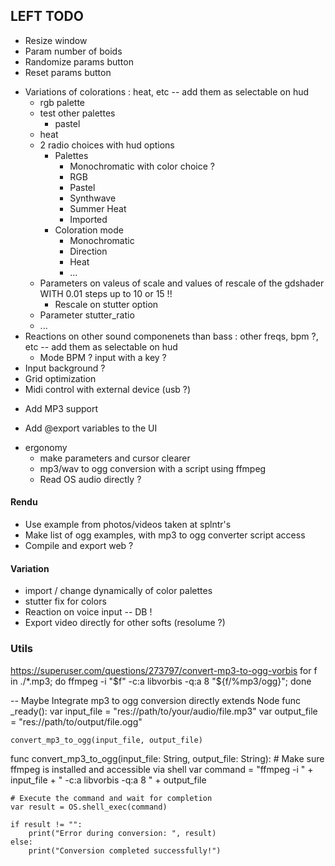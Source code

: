 ## LEFT TODO

+ Resize window
+ Param number of boids
+ Randomize params button
+ Reset params button
- Variations of colorations : heat, etc -- add them as selectable on hud
    + rgb palette
    + test other palettes
        + pastel
    + heat      
    - 2 radio choices with hud options
        - Palettes
            - Monochromatic with color choice ?
            - RGB
            - Pastel
            - Synthwave
            - Summer Heat
            - Imported
        - Coloration mode
            - Monochromatic
            - Direction
            - Heat
            - ...
    - Parameters on valeus of scale and values of rescale of the gdshader WITH 0.01 steps up to 10 or 15 !!
        - Rescale on stutter option
    - Parameter stutter_ratio
    - ...
- Reactions on other sound componenets than bass : other freqs, bpm ?, etc -- add them as selectable on hud
    - Mode BPM ? input with a key ?
- Input background ?
- Grid optimization
- Midi control with external device (usb ?)
* Add MP3 support
+ Add @export variables to the UI


- ergonomy
    - make parameters and cursor clearer 
    - mp3/wav to ogg conversion with a script using ffmpeg
    - Read OS audio directly ?

#### Rendu

- Use example from photos/videos taken at splntr's
- Make list of ogg examples, with mp3 to ogg converter script access
- Compile and export web ?

#### Variation
- import / change dynamically of color palettes
- stutter fix for colors
- Reaction on voice input -- DB !
- Export video directly for other softs (resolume ?)


### Utils
https://superuser.com/questions/273797/convert-mp3-to-ogg-vorbis
for f in ./*.mp3; do ffmpeg -i "$f" -c:a libvorbis -q:a 8 "${f/%mp3/ogg}"; done

-- Maybe Integrate mp3 to ogg conversion directly
extends Node
func _ready():
    var input_file = "res://path/to/your/audio/file.mp3"
    var output_file = "res://path/to/output/file.ogg"

    convert_mp3_to_ogg(input_file, output_file)

func convert_mp3_to_ogg(input_file: String, output_file: String):
    # Make sure ffmpeg is installed and accessible via shell
    var command = "ffmpeg -i " + input_file + " -c:a libvorbis -q:a 8 " + output_file
    
    # Execute the command and wait for completion
    var result = OS.shell_exec(command)

    if result != "":
        print("Error during conversion: ", result)
    else:
        print("Conversion completed successfully!")